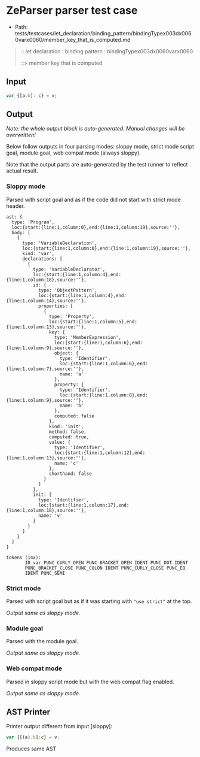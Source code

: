 # ZeParser parser test case

- Path: tests/testcases/let_declaration/binding_pattern/bindingTypex003dx0060varx0060/member_key_that_is_computed.md

> :: let declaration : binding pattern : bindingTypex003dx0060varx0060
>
> ::> member key that is computed

## Input

`````js
var {[a.b]: c} = v;
`````

## Output

_Note: the whole output block is auto-generated. Manual changes will be overwritten!_

Below follow outputs in four parsing modes: sloppy mode, strict mode script goal, module goal, web compat mode (always sloppy).

Note that the output parts are auto-generated by the test runner to reflect actual result.

### Sloppy mode

Parsed with script goal and as if the code did not start with strict mode header.

`````
ast: {
  type: 'Program',
  loc:{start:{line:1,column:0},end:{line:1,column:19},source:''},
  body: [
    {
      type: 'VariableDeclaration',
      loc:{start:{line:1,column:0},end:{line:1,column:19},source:''},
      kind: 'var',
      declarations: [
        {
          type: 'VariableDeclarator',
          loc:{start:{line:1,column:4},end:{line:1,column:18},source:''},
          id: {
            type: 'ObjectPattern',
            loc:{start:{line:1,column:4},end:{line:1,column:14},source:''},
            properties: [
              {
                type: 'Property',
                loc:{start:{line:1,column:5},end:{line:1,column:13},source:''},
                key: {
                  type: 'MemberExpression',
                  loc:{start:{line:1,column:6},end:{line:1,column:9},source:''},
                  object: {
                    type: 'Identifier',
                    loc:{start:{line:1,column:6},end:{line:1,column:7},source:''},
                    name: 'a'
                  },
                  property: {
                    type: 'Identifier',
                    loc:{start:{line:1,column:8},end:{line:1,column:9},source:''},
                    name: 'b'
                  },
                  computed: false
                },
                kind: 'init',
                method: false,
                computed: true,
                value: {
                  type: 'Identifier',
                  loc:{start:{line:1,column:12},end:{line:1,column:13},source:''},
                  name: 'c'
                },
                shorthand: false
              }
            ]
          },
          init: {
            type: 'Identifier',
            loc:{start:{line:1,column:17},end:{line:1,column:18},source:''},
            name: 'v'
          }
        }
      ]
    }
  ]
}

tokens (14x):
       ID_var PUNC_CURLY_OPEN PUNC_BRACKET_OPEN IDENT PUNC_DOT IDENT
       PUNC_BRACKET_CLOSE PUNC_COLON IDENT PUNC_CURLY_CLOSE PUNC_EQ
       IDENT PUNC_SEMI
`````

### Strict mode

Parsed with script goal but as if it was starting with `"use strict"` at the top.

_Output same as sloppy mode._

### Module goal

Parsed with the module goal.

_Output same as sloppy mode._

### Web compat mode

Parsed in sloppy script mode but with the web compat flag enabled.

_Output same as sloppy mode._

## AST Printer

Printer output different from input [sloppy]:

````js
var {[(a).b]:c} = v;
````

Produces same AST
